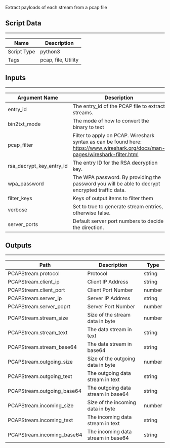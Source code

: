 Extract payloads of each stream from a pcap file

## Script Data
---

| **Name** | **Description** |
| --- | --- |
| Script Type | python3 |
| Tags | pcap, file, Utility |

## Inputs
---

| **Argument Name** | **Description** |
| --- | --- |
| entry_id | The entry_id of the PCAP file to extract streams. |
| bin2txt_mode | The mode of how to convert the binary to text |
| pcap_filter | Filter to apply on PCAP. Wireshark syntax as can be found here: https://www.wireshark.org/docs/man-pages/wireshark-filter.html |
| rsa_decrypt_key_entry_id | The entry ID for the RSA decryption key. |
| wpa_password | The WPA password. By providing the password you will be able to decrypt encrypted traffic data. |
| filter_keys | Keys of output items to filter them |
| verbose | Set to true to generate stream entries, otherwise false. |
| server_ports | Default server port numbers to decide the direction. |

## Outputs
---

| **Path** | **Description** | **Type** |
| --- | --- | --- |
| PCAPStream.protocol | Protocol | string |
| PCAPStream.client_ip | Client IP Address | string |
| PCAPStream.client_port | Client Port Number | number |
| PCAPStream.server_ip | Server IP Address | string |
| PCAPStream.server_poprt | Server Port Number | number |
| PCAPStream.stream_size | Size of the stream data in byte | number |
| PCAPStream.stream_text | The data stream in text | string |
| PCAPStream.stream_base64 | The data stream in base64 | string |
| PCAPStream.outgoing_size | Size of the outgoing data in byte | number |
| PCAPStream.outgoing_text | The outgoing data stream in text | string |
| PCAPStream.outgoing_base64 | The outgoing data stream in base64 | string |
| PCAPStream.incoming_size | Size of the incoming data in byte | number |
| PCAPStream.incoming_text | The incoming data stream in text | string |
| PCAPStream.incoming_base64 | The incoming data stream in base64 | string |
